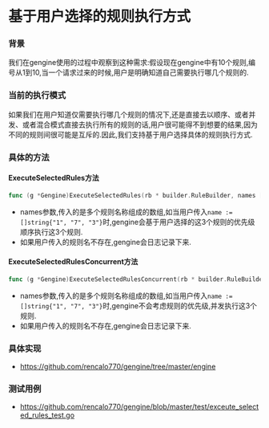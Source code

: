 # 基于用户选择的规则执行方式
### 背景
我们在gengine使用的过程中观察到这种需求:假设现在gengine中有10个规则,编号从1到10,当一个请求过来的时候,用户是明确知道自己需要执行哪几个规则的.

### 当前的执行模式
如果我们在用户知道仅需要执行哪几个规则的情况下,还是直接去以顺序、或者并发、或者混合模式直接去执行所有的规则的话,用户很可能得不到想要的结果,因为不同的规则间很可能是互斥的.因此,我们支持基于用户选择具体的规则执行方式.

### 具体的方法

#### ExecuteSelectedRules方法
```go
func (g *Gengine)ExecuteSelectedRules(rb * builder.RuleBuilder, names []string)
```
- names参数,传入的是多个规则名称组成的数组,如当用户传入```name :=[]string{"1", "7", "3"}```时,gengine会基于用户选择的这3个规则的优先级顺序执行这3个规则.  
- 如果用户传入的规则名不存在,gengine会日志记录下来.

#### ExecuteSelectedRulesConcurrent方法
```go
func (g *Gengine)ExecuteSelectedRulesConcurrent(rb * builder.RuleBuilder, names []string) 
```
- names参数,传入的是多个规则名称组成的数组,如当用户传入```name :=[]string{"1", "7", "3"}```时,gengine不会考虑规则的优先级,并发执行这3个规则.  
- 如果用户传入的规则名不存在,gengine会日志记录下来.

### 具体实现
- https://github.com/rencalo770/gengine/tree/master/engine

### 测试用例
- https://github.com/rencalo770/gengine/blob/master/test/exceute_selected_rules_test.go



